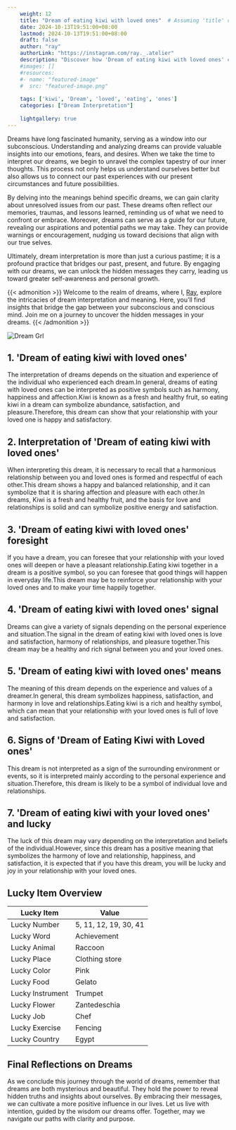 ```yaml
---
    weight: 12
    title: "Dream of eating kiwi with loved ones"  # Assuming 'title' column exists
    date: 2024-10-13T19:51:00+08:00
    lastmod: 2024-10-13T19:51:00+08:00
    draft: false
    author: "ray"
    authorLink: "https://instagram.com/ray._.atelier"
    description: "Discover how 'Dream of eating kiwi with loved ones' can interpret your future and uncover its significant meanings in your life."
    #images: []
    #resources:
    #- name: "featured-image"
    #  src: "featured-image.png"
    
    tags: ['kiwi', 'Dream', 'loved', 'eating', 'ones']
    categories: ["Dream Interpretation"]
    
    lightgallery: true
---
```

    
Dreams have long fascinated humanity, serving as a window into our subconscious. Understanding and analyzing dreams can provide valuable insights into our emotions, fears, and desires. When we take the time to interpret our dreams, we begin to unravel the complex tapestry of our inner thoughts. This process not only helps us understand ourselves better but also allows us to connect our past experiences with our present circumstances and future possibilities.

By delving into the meanings behind specific dreams, we can gain clarity about unresolved issues from our past. These dreams often reflect our memories, traumas, and lessons learned, reminding us of what we need to confront or embrace. Moreover, dreams can serve as a guide for our future, revealing our aspirations and potential paths we may take. They can provide warnings or encouragement, nudging us toward decisions that align with our true selves.

Ultimately, dream interpretation is more than just a curious pastime; it is a profound practice that bridges our past, present, and future. By engaging with our dreams, we can unlock the hidden messages they carry, leading us toward greater self-awareness and personal growth.

{{< admonition >}}
Welcome to the realm of dreams, where I, [Ray](https://instagram.com/ray._.atelier), explore the intricacies of dream interpretation and meaning. Here, you’ll find insights that bridge the gap between your subconscious and conscious mind. Join me on a journey to uncover the hidden messages in your dreams.
{{< /admonition >}}

![Dream Grl](https://cdn.pixabay.com/photo/2017/11/02/03/35/gothic-2910057_1280.jpg "Dream Grl")

## 1. 'Dream of eating kiwi with loved ones'
The interpretation of dreams depends on the situation and experience of the individual who experienced each dream.In general, dreams of eating with loved ones can be interpreted as positive symbols such as harmony, happiness and affection.Kiwi is known as a fresh and healthy fruit, so eating kiwi in a dream can symbolize abundance, satisfaction, and pleasure.Therefore, this dream can show that your relationship with your loved one is happy and satisfactory.

## 2. Interpretation of 'Dream of eating kiwi with loved ones'
When interpreting this dream, it is necessary to recall that a harmonious relationship between you and loved ones is formed and respectful of each other.This dream shows a happy and balanced relationship, and it can symbolize that it is sharing affection and pleasure with each other.In dreams, Kiwi is a fresh and healthy fruit, and the basis for love and relationships is solid and can symbolize positive energy and satisfaction.

## 3. 'Dream of eating kiwi with loved ones' foresight
If you have a dream, you can foresee that your relationship with your loved ones will deepen or have a pleasant relationship.Eating kiwi together in a dream is a positive symbol, so you can foresee that good things will happen in everyday life.This dream may be to reinforce your relationship with your loved ones and to make your time happily together.

## 4. 'Dream of eating kiwi with loved ones' signal
Dreams can give a variety of signals depending on the personal experience and situation.The signal in the dream of eating kiwi with loved ones is love and satisfaction, harmony of relationships, and pleasure together.This dream may be a healthy and rich signal between you and your loved ones.

## 5. 'Dream of eating kiwi with loved ones' means
The meaning of this dream depends on the experience and values of a dreamer.In general, this dream symbolizes happiness, satisfaction, and harmony in love and relationships.Eating kiwi is a rich and healthy symbol, which can mean that your relationship with your loved ones is full of love and satisfaction.

## 6. Signs of 'Dream of Eating Kiwi with Loved ones'
This dream is not interpreted as a sign of the surrounding environment or events, so it is interpreted mainly according to the personal experience and situation.Therefore, this dream is likely to be a symbol of individual love and relationships.

## 7. 'Dream of eating kiwi with your loved ones' and lucky
The luck of this dream may vary depending on the interpretation and beliefs of the individual.However, since this dream has a positive meaning that symbolizes the harmony of love and relationship, happiness, and satisfaction, it is expected that if you have this dream, you will be lucky and joy in your relationship with your loved ones.

## Lucky Item Overview
| Lucky Item          | Value              |
|---------------|--------------------|
| Lucky Number        | 5, 11, 12, 19, 30, 41  |
| Lucky Word          | Achievement |
| Lucky Animal        | Raccoon |
| Lucky Place         | Clothing store     |
| Lucky Color         | Pink     |
| Lucky Food          | Gelato      |
| Lucky Instrument    | Trumpet |
| Lucky Flower        | Zantedeschia    |
| Lucky Job           | Chef       |
| Lucky Exercise      | Fencing  |
| Lucky Country       | Egypt    |


##  Final Reflections on Dreams

As we conclude this journey through the world of dreams, remember that dreams are both mysterious and beautiful. They hold the power to reveal hidden truths and insights about ourselves. By embracing their messages, we can cultivate a more positive influence in our lives. Let us live with intention, guided by the wisdom our dreams offer. Together, may we navigate our paths with clarity and purpose.
